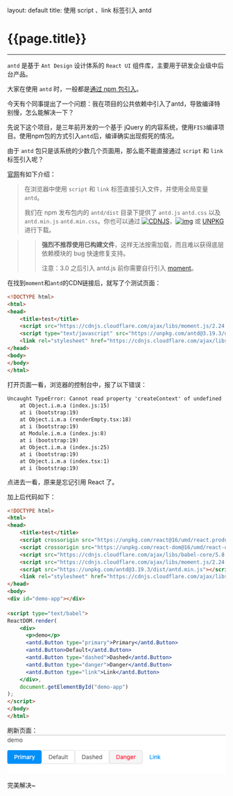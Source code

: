 layout: default
title: 使用 script 、link 标签引入 antd

# {{page.title}}

***

`antd` 是基于 `Ant Design` 设计体系的 `React UI` 组件库，主要用于研发企业级中后台产品。

大家在使用 `antd` 时，一般都是[通过 npm 包引入](https://ant.design/docs/react/introduce-cn#%E4%BD%BF%E7%94%A8-npm-%E6%88%96-yarn-%E5%AE%89%E8%A3%85)。

今天有个同事提出了一个问题：我在项目的公共依赖中引入了antd，导致编译特别慢，怎么能解决一下？

先说下这个项目，是三年前开发的一个基于 jQuery 的内容系统，使用`FIS3`编译项目。使用npm包的方式引入`antd`后，编译确实出现假死的情况。

由于 `antd` 包只是该系统的少数几个页面用，那么能不能直接通过 `script` 和 `link` 标签引入呢？

[官网](https://ant.design/docs/react/introduce-cn#%E6%B5%8F%E8%A7%88%E5%99%A8%E5%BC%95%E5%85%A5)有如下介绍：

> 在浏览器中使用 `script` 和 `link` 标签直接引入文件，并使用全局变量 `antd`。
>
> 我们在 npm 发布包内的 `antd/dist` 目录下提供了 `antd.js` `antd.css` 以及 `antd.min.js` `antd.min.css`。你也可以通过 [![CDNJS](https://img.shields.io/cdnjs/v/antd.svg?style=flat-square)](https://cdnjs.com/libraries/antd)，[![img](https://data.jsdelivr.com/v1/package/npm/antd/badge)](https://www.jsdelivr.com/package/npm/antd) 或 [UNPKG](https://unpkg.com/antd/dist/) 进行下载。

> > **强烈不推荐使用已构建文件**，这样无法按需加载，而且难以获得底层依赖模块的 bug 快速修复支持。
> >
> > 注意：3.0 之后引入 antd.js 前你需要自行引入 [moment](http://momentjs.com/)。

在找到`moment`和`antd`的CDN链接后，就写了个测试页面：

```html
<!DOCTYPE html>
<html>
<head>
	<title>test</title>
	<script src="https://cdnjs.cloudflare.com/ajax/libs/moment.js/2.24.0/moment.js"></script>
	<script type="text/javascript" src="https://unpkg.com/antd@3.19.3/dist/antd.min.js"></script>
	<link rel="stylesheet" href="https://cdnjs.cloudflare.com/ajax/libs/antd/3.19.0/antd.css">
</head>
<body>
</body>
</html>
```

打开页面一看，浏览器的控制台中，报了以下错误：

```
Uncaught TypeError: Cannot read property 'createContext' of undefined
    at Object.i.m.a (index.js:15)
    at i (bootstrap:19)
    at Object.i.m.a (renderEmpty.tsx:18)
    at i (bootstrap:19)
    at Module.i.m.a (index.js:8)
    at i (bootstrap:19)
    at Object.i.m.a (index.js:25)
    at i (bootstrap:19)
    at Object.i.m.a (index.tsx:1)
    at i (bootstrap:19)
```

点进去一看，原来是忘记引用 React 了。

加上后代码如下：

```html
<!DOCTYPE html>
<html>
<head>
	<title>test</title>
	<script crossorigin src="https://unpkg.com/react@16/umd/react.production.min.js"></script>
	<script crossorigin src="https://unpkg.com/react-dom@16/umd/react-dom.production.min.js"></script>
	<script src="https://cdnjs.cloudflare.com/ajax/libs/babel-core/5.8.23/browser.min.js"></script>
	<script src="https://cdnjs.cloudflare.com/ajax/libs/moment.js/2.24.0/moment.js"></script>
	<script src="https://unpkg.com/antd@3.19.3/dist/antd.min.js"></script>
	<link rel="stylesheet" href="https://cdnjs.cloudflare.com/ajax/libs/antd/3.19.0/antd.css">
</head>
<body>
<div id="demo-app"></div>

<script type="text/babel">
ReactDOM.render(
    <div>
      <p>demo</p>
      <antd.Button type="primary">Primary</antd.Button>
      <antd.Button>Default</antd.Button>
      <antd.Button type="dashed">Dashed</antd.Button>
      <antd.Button type="danger">Danger</antd.Button>
      <antd.Button type="link">Link</antd.Button>
    </div>,
    document.getElementById("demo-app")
);
</script>
</body>
</html>
```

刷新页面：
![antd测试](/static/2019/06/13/antd-test.png)

完美解决~







